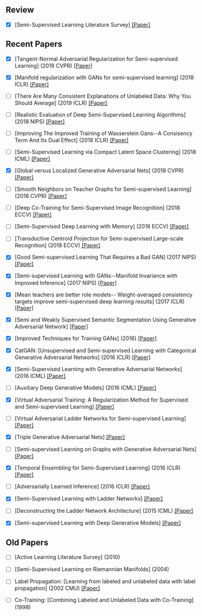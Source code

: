 ## Review

+ [x] [Semi-Supervised Learning Literature Survey] [[Paper]]()


## Recent Papers

+ [x] [Tangent-Normal Adversarial Regularization for Semi-supervised Learning] (2019 CVPR) [[Paper]]()

+ [x] [Manifold regularization with GANs for semi-supervised learning] (2018 ICLR) [[Paper]]()

+ [ ] [There Are Many Consistent Explanations of Unlabeled Data: Why You Should Average] (2019 ICLR) [[Paper]](https://arxiv.org/pdf/1806.05594v3.pdf)

+ [ ] [Realistic Evaluation of Deep Semi-Supervised Learning Algorithms] (2018 NIPS) [[Paper]]()

+ [ ] [Improving The Improved Training of Wasserstein Gans--A Consisency Term And Its Dual Effect] (2018 ICLR) [[Paper]]()

+ [ ] [Semi-Supervised Learning via Compact Latent Space Clustering] (2018 ICML) [[Paper]]()

+ [x] [Global versus Localized Generative Adversarial Nets] (2018 CVPR) [[Paper]]()

+ [ ] [Smooth Neighbors on Teacher Graphs for Semi-supervised Learning] (2018 CVPR) [[Paper]]()

+ [ ] [Deep Co-Training for Semi-Supervised Image Recognition] (2018 ECCV) [[Paper]]()

+ [ ] [Semi-Supervised Deep Learning with Memory] (2018 ECCV) [[Paper]]()

+ [ ] [Transductive Centroid Projection for Semi-supervised Large-scale Recognition] (2018 ECCV) [[Paper]]()

+ [x] [Good Semi-supervised Learning That Requires a Bad GAN] (2017 NIPS) [[Paper]]()

+ [x] [Semi-supervised Learning with GANs--Manifold Invariance with Improved Inference] (2017 NIPS) [[Paper]]()

+ [x] [Mean teachers are better role models-- Weight-averaged consistency targets improve semi-supervised deep learning results] (2017 ICLR) [[Paper]]()

+ [x] [Semi and Weakly Supervised Semantic Segmentation Using Generative Adversarial Network] [[Paper]]()

+ [x] [Improved Techniques for Training GANs] (2016) [[Paper]]()

+ [x] CatGAN: [Unsupervised and Semi-supervised Learning with Categorical Generative Adversarial Networks] (2016 ICLR) [[Paper]](https://arxiv.org/abs/1511.06390)

+ [x] [Semi-Supervised Learning with Generative Adversarial Networks] (2016 ICML) [[Paper]]()

+ [ ] [Auxiliary Deep Generative Models] (2016 ICML) [[Paper]]()

+ [x] [Virtual Adversarial Training: A Regularization Method for Supervised and Semi-supervised Learning] [[Paper]]()

+ [ ] [Virtual Adversarial Ladder Networks for Semi-supervised Learning] [[Paper]]()

+ [x] [Triple Generative Adversarial Nets] [[Paper]]()

+ [ ] [Semi-supervised Learning on Graphs with Generative Adversarial Nets] [[Paper]]()

+ [x] [Temporal Ensembling for Semi-Supervised Learning] (2016 ICLR) [[Paper]]()

+ [ ] [Adversarially Learned Inference] (2016 ICLR) [[Paper]]()

+ [x] [Semi-Supervised Learning with Ladder Networks] [[Paper]]()

+ [ ] [Deconstructing the Ladder Network Architecture] (2015 ICML) [[Paper]]()

+ [x] [Semi-supervised Learning with Deep Generative Models] [[Paper]]()


## Old Papers

+ [ ] [Active Learning Literature Survey] (2010)

+ [ ] [Semi-Supervised Learning on Riemannian Manifolds] (2004)

+ [ ] Label Propagation: [Learning from labeled and unlabeled data with label propagation] (2002 CMU) [[Paper]]()

+ [ ] Co-Training: [Combining Labeled and Unlabeled Data with Co-Training] (1998)




